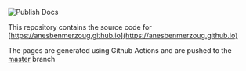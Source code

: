 ![Publish Docs](https://github.com/AnesBenmerzoug/AnesBenmerzoug.github.io/workflows/Publish%20Docs/badge.svg?branch=source)

This repository contains the source code for [https://anesbenmerzoug.github.io](https://anesbenmerzoug.github.io)

The pages are generated using Github Actions and are pushed to the [master](https://github.com/AnesBenmerzoug/AnesBenmerzoug.github.io/tree/master) branch
